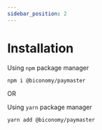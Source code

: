 ```yaml
---
sidebar_position: 2
---
```

# Installation

Using `npm` package manager

```bash
npm i @biconomy/paymaster
```

OR

Using `yarn` package manager

```bash
yarn add @biconomy/paymaster
```
